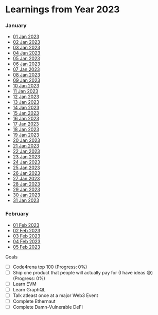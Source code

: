 # Learnings from Year 2023

### January

-   [01 Jan 2023](https://github.com/therealharpaljadeja/TIL-2023/blob/main/01-01-23.md)
-   [02 Jan 2023](https://github.com/therealharpaljadeja/TIL-2023/blob/main/02-01-23.md)
-   [03 Jan 2023](https://github.com/therealharpaljadeja/TIL-2023/blob/main/03-01-23.md)
-   [04 Jan 2023](https://github.com/therealharpaljadeja/TIL-2023/blob/main/04-01-23.md)
-   [05 Jan 2023](https://github.com/therealharpaljadeja/TIL-2023/blob/main/05-01-23.md)
-   [06 Jan 2023](https://github.com/therealharpaljadeja/TIL-2023/blob/main/06-01-23.md)
-   [07 Jan 2023](https://github.com/therealharpaljadeja/TIL-2023/blob/main/07-01-23.md)
-   [08 Jan 2023](https://github.com/therealharpaljadeja/TIL-2023/blob/main/08-01-23.md)
-   [09 Jan 2023](https://github.com/therealharpaljadeja/TIL-2023/blob/main/09-01-23.md)
-   [10 Jan 2023](https://github.com/therealharpaljadeja/TIL-2023/blob/main/10-01-23.md)
-   [11 Jan 2023](https://github.com/therealharpaljadeja/TIL-2023/blob/main/11-01-23.md)
-   [12 Jan 2023](https://github.com/therealharpaljadeja/TIL-2023/blob/main/12-01-23.md)
-   [13 Jan 2023](https://github.com/therealharpaljadeja/TIL-2023/blob/main/13-01-23.md)
-   [14 Jan 2023](https://github.com/therealharpaljadeja/TIL-2023/blob/main/14-01-23.md)
-   [15 Jan 2023](https://github.com/therealharpaljadeja/TIL-2023/blob/main/15-01-23.md)
-   [16 Jan 2023](https://github.com/therealharpaljadeja/TIL-2023/blob/main/16-01-23.md)
-   [17 Jan 2023](https://github.com/therealharpaljadeja/TIL-2023/blob/main/17-01-23.md)
-   [18 Jan 2023](https://github.com/therealharpaljadeja/TIL-2023/blob/main/18-01-23.md)
-   [19 Jan 2023](https://github.com/therealharpaljadeja/TIL-2023/blob/main/19-01-23.md)
-   [20 Jan 2023](https://github.com/therealharpaljadeja/TIL-2023/blob/main/20-01-23.md)
-   [21 Jan 2023](https://github.com/therealharpaljadeja/TIL-2023/blob/main/21-01-23.md)
-   [22 Jan 2023](https://github.com/therealharpaljadeja/TIL-2023/blob/main/22-01-23.md)
-   [23 Jan 2023](https://github.com/therealharpaljadeja/TIL-2023/blob/main/23-01-23.md)
-   [24 Jan 2023](https://github.com/therealharpaljadeja/TIL-2023/blob/main/24-01-23.md)
-   [25 Jan 2023](https://github.com/therealharpaljadeja/TIL-2023/blob/main/25-01-23.md)
-   [26 Jan 2023](https://github.com/therealharpaljadeja/TIL-2023/blob/main/26-01-23.md)
-   [27 Jan 2023](https://github.com/therealharpaljadeja/TIL-2023/blob/main/27-01-23.md)
-   [28 Jan 2023](https://github.com/therealharpaljadeja/TIL-2023/blob/main/28-01-23.md)
-   [29 Jan 2023](https://github.com/therealharpaljadeja/TIL-2023/blob/main/29-01-23.md)
-   [30 Jan 2023](https://github.com/therealharpaljadeja/TIL-2023/blob/main/30-01-23.md)
-   [31 Jan 2023](https://github.com/therealharpaljadeja/TIL-2023/blob/main/31-01-23.md)

### February

-   [01 Feb 2023](https://github.com/therealharpaljadeja/TIL-2023/blob/main/01-02-23.md)
-   [02 Feb 2023](https://github.com/therealharpaljadeja/TIL-2023/blob/main/02-02-23.md)
-   [03 Feb 2023](https://github.com/therealharpaljadeja/TIL-2023/blob/main/03-02-23.md)
-   [04 Feb 2023](https://github.com/therealharpaljadeja/TIL-2023/blob/main/04-02-23.md)
-   [05 Feb 2023](https://github.com/therealharpaljadeja/TIL-2023/blob/main/05-02-23.md)

Goals

-   [ ] Code4rena top 100 (Progress: 0%)
-   [ ] Ship one product that people will actually pay for (I have ideas 😅) (Progress: 0%)
-   [ ] Learn EVM
-   [ ] Learn GraphQL
-   [ ] Talk atleast once at a major Web3 Event
-   [ ] Complete Ethernaut
-   [ ] Complete Damn-Vulnerable DeFi
